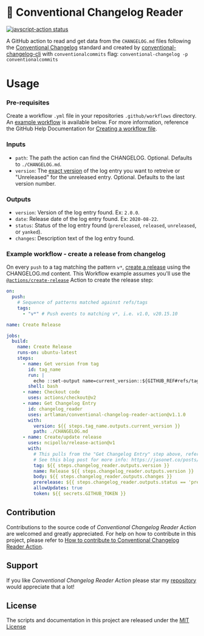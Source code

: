 # :scroll: Conventional Changelog Reader

<a href="https://github.com/actions/javascript-action/actions"><img alt="javscript-action status" src="https://github.com/actions/javascript-action/workflows/units-test/badge.svg"></a>

A GitHub action to read and get data from the `CHANGELOG.md` files following the [Conventional Changelog](https://github.com/conventional-changelog/conventional-changelog) standard and created by [conventional-changelog-cli](https://github.com/conventional-changelog/conventional-changelog/tree/master/packages/conventional-changelog-cli) with `conventionalcommits` flag: `conventional-changelog -p conventionalcommits`

# Usage

### Pre-requisites

Create a workflow `.yml` file in your repositories `.github/workflows` directory. An [example workflow](#example-workflow---create-a-release-from-changelog) is available below. For more information, reference the GitHub Help Documentation for [Creating a workflow file](https://help.github.com/en/articles/configuring-a-workflow#creating-a-workflow-file).

### Inputs

- `path`: The path the action can find the CHANGELOG. Optional. Defaults to `./CHANGELOG.md`.
- `version`: The [exact version](https://semver.org) of the log entry you want to retreive or "Unreleased" for the unreleased entry. Optional. Defaults to the last version number.

### Outputs

- `version`: Version of the log entry found. Ex: `2.0.0`.
- `date`: Release date of the log entry found. Ex: `2020-08-22`.
- `status`: Status of the log entry found (`prereleased`, `released`, `unreleased`, or `yanked`).
- `changes`: Description text of the log entry found.

### Example workflow - create a release from changelog

On every `push` to a tag matching the pattern `v*`, [create a release](https://developer.github.com/v3/repos/releases/#create-a-release) using the CHANGELOG.md content.
This Workflow example assumes you'll use the [`@actions/create-release`](https://www.github.com/actions/create-release) Action to create the release step:

```yaml
on:
  push:
    # Sequence of patterns matched against refs/tags
    tags:
      - "v*" # Push events to matching v*, i.e. v1.0, v20.15.10

name: Create Release

jobs:
  build:
    name: Create Release
    runs-on: ubuntu-latest
    steps:
      - name: Get version from tag
        id: tag_name
        run: |
          echo ::set-output name=current_version::${GITHUB_REF#refs/tags/v}
        shell: bash
      - name: Checkout code
        uses: actions/checkout@v2
      - name: Get Changelog Entry
        id: changelog_reader
        uses: artlaman/conventional-changelog-reader-action@v1.1.0
        with:
          version: ${{ steps.tag_name.outputs.current_version }}
          path: ./CHANGELOG.md
      - name: Create/update release
        uses: ncipollo/release-action@v1
        with:
          # This pulls from the "Get Changelog Entry" step above, referencing it's ID to get its outputs object.
          # See this blog post for more info: https://jasonet.co/posts/new-features-of-github-actions/#passing-data-to-future-steps
          tag: ${{ steps.changelog_reader.outputs.version }}
          name: Release ${{ steps.changelog_reader.outputs.version }}
          body: ${{ steps.changelog_reader.outputs.changes }}
          prerelease: ${{ steps.changelog_reader.outputs.status == 'prereleased' }}
          allowUpdates: true
          token: ${{ secrets.GITHUB_TOKEN }}
```

## Contribution

Contributions to the source code of _Conventional Changelog Reader Action_ are welcomed and greatly appreciated.
For help on how to contribute in this project, please refer to [How to contribute to Conventional Changelog Reader Action](CONTRIBUTING.md).

## Support

If you like _Conventional Changelog Reader Action_ please star my [repository](https://github.com/artlaman/conventional-changelog-reader-action) would appreciate that a lot!

## License

The scripts and documentation in this project are released under the [MIT License](LICENSE)
